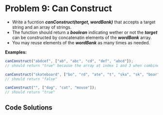 # Problem 9: Can Construct

- Write a fucntion **_canConstruct(target, wordBank)_** that accepts a target string and an array of strings.
- The function should return a **_boolean_** indicating wether or not the **_target_** can be constructed by concatenatin elements of the **_wordBank_** array.
- You may reuse elements of the **_wordBank_** as many times as needed.

**Examples:**

```javascript
canConstruct("abdcef", ["ab", "abc", "cd", "def", "abcd"]);
// should return "true" because the array at index 1 and 3 when combined is equal to "abcdef".

canConstruct("skateboard", ["bo", "rd", "ate", "t", "ska", "sk", "boar"]);
// should return "false"

canConstruct("", ["dog", "cat", "mouse"]);
// should return "true"
```

## Code Solutions

